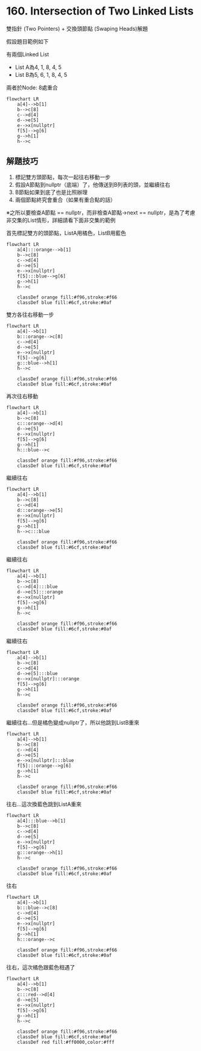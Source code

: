 # 160. Intersection of Two Linked Lists

雙指針 (Two Pointers) + 交換頭節點 (Swaping Heads)解題

假設題目範例如下

有兩個Linked List
- List A為4, 1, 8, 4, 5
- List B為5, 6, 1, 8, 4, 5

兩者於Node: 8處重合

```mermaid
flowchart LR
    a[4]-->b[1]
    b-->c[8]
    c-->d[4]
    d-->e[5]
    e-->x[nullptr]
    f[5]-->g[6]
    g-->h[1]
    h-->c
```

## 解題技巧

1. 標記雙方頭節點，每次一起往右移動一步
2. 假設A節點到nullptr（底端）了，他傳送到B列表的頭，並繼續往右
3. B節點如果到底了也是比照辦理
4. 兩個節點終究會重合（如果有重合點的話）

※之所以要檢查A節點 == nullptr，而非檢查A節點->next == nullptr，是為了考慮非交集的List情形，詳細請看下面非交集的範例

首先標記雙方的頭節點，ListA用橘色，ListB用藍色

```mermaid
flowchart LR
    a[4]:::orange-->b[1]
    b-->c[8]
    c-->d[4]
    d-->e[5]
    e-->x[nullptr]
    f[5]:::blue-->g[6]
    g-->h[1]
    h-->c

    classDef orange fill:#f96,stroke:#f66
    classDef blue fill:#6cf,stroke:#0af
```

雙方各往右移動一步

```mermaid
flowchart LR
    a[4]-->b[1]
    b:::orange-->c[8]
    c-->d[4]
    d-->e[5]
    e-->x[nullptr]
    f[5]-->g[6]
    g:::blue-->h[1]
    h-->c

    classDef orange fill:#f96,stroke:#f66
    classDef blue fill:#6cf,stroke:#0af
```

再次往右移動

```mermaid
flowchart LR
    a[4]-->b[1]
    b-->c[8]
    c:::orange-->d[4]
    d-->e[5]
    e-->x[nullptr]
    f[5]-->g[6]
    g-->h[1]
    h:::blue-->c

    classDef orange fill:#f96,stroke:#f66
    classDef blue fill:#6cf,stroke:#0af
```

繼續往右

```mermaid
flowchart LR
    a[4]-->b[1]
    b-->c[8]
    c-->d[4]
    d:::orange-->e[5]
    e-->x[nullptr]
    f[5]-->g[6]
    g-->h[1]
    h-->c:::blue

    classDef orange fill:#f96,stroke:#f66
    classDef blue fill:#6cf,stroke:#0af
```

繼續往右

```mermaid
flowchart LR
    a[4]-->b[1]
    b-->c[8]
    c-->d[4]:::blue
    d-->e[5]:::orange
    e-->x[nullptr]
    f[5]-->g[6]
    g-->h[1]
    h-->c

    classDef orange fill:#f96,stroke:#f66
    classDef blue fill:#6cf,stroke:#0af
```

繼續往右

```mermaid
flowchart LR
    a[4]-->b[1]
    b-->c[8]
    c-->d[4]
    d-->e[5]:::blue
    e-->x[nullptr]:::orange
    f[5]-->g[6]
    g-->h[1]
    h-->c

    classDef orange fill:#f96,stroke:#f66
    classDef blue fill:#6cf,stroke:#0af
```

繼續往右…但是橘色變成nullptr了，所以他跳到ListB重來

```mermaid
flowchart LR
    a[4]-->b[1]
    b-->c[8]
    c-->d[4]
    d-->e[5]
    e-->x[nullptr]:::blue
    f[5]:::orange-->g[6]
    g-->h[1]
    h-->c

    classDef orange fill:#f96,stroke:#f66
    classDef blue fill:#6cf,stroke:#0af
```

往右…這次換藍色跳到ListA重來

```mermaid
flowchart LR
    a[4]:::blue-->b[1]
    b-->c[8]
    c-->d[4]
    d-->e[5]
    e-->x[nullptr]
    f[5]-->g[6]
    g:::orange-->h[1]
    h-->c

    classDef orange fill:#f96,stroke:#f66
    classDef blue fill:#6cf,stroke:#0af
```

往右

```mermaid
flowchart LR
    a[4]-->b[1]
    b:::blue-->c[8]
    c-->d[4]
    d-->e[5]
    e-->x[nullptr]
    f[5]-->g[6]
    g-->h[1]
    h:::orange-->c

    classDef orange fill:#f96,stroke:#f66
    classDef blue fill:#6cf,stroke:#0af
```

往右，這次橘色跟藍色相遇了

```mermaid
flowchart LR
    a[4]-->b[1]
    b-->c[8]
    c:::red-->d[4]
    d-->e[5]
    e-->x[nullptr]
    f[5]-->g[6]
    g-->h[1]
    h-->c

    classDef orange fill:#f96,stroke:#f66
    classDef blue fill:#6cf,stroke:#0af
    classDef red fill:#ff0000,color:#fff
```


